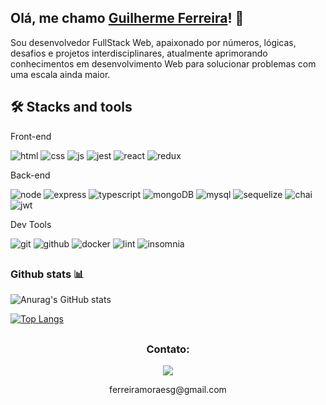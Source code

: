 ## Olá, me chamo [Guilherme Ferreira](https://gm-ferreira.github.io/)! :wave:

Sou desenvolvedor FullStack Web, apaixonado por números, lógicas, desafios e projetos interdisciplinares, atualmente aprimorando conhecimentos em desenvolvimento Web para solucionar problemas com uma escala ainda maior.

## :hammer_and_wrench: Stacks and tools

Front-end

![html](https://img.shields.io/badge/HTML5-E34F26?style=for-the-badge&logo=html5&logoColor=white)
![css](https://img.shields.io/badge/CSS3-1572B6?style=for-the-badge&logo=css3&logoColor=white)
![js](https://img.shields.io/badge/JavaScript-323330?style=for-the-badge&logo=javascript&logoColor=F7DF1E)
![jest](https://img.shields.io/badge/Jest-C21325?style=for-the-badge&logo=jest&logoColor=white)
![react](https://img.shields.io/badge/React-20232A?style=for-the-badge&logo=react&logoColor=61DAFB)
![redux](https://img.shields.io/badge/Redux-593D88?style=for-the-badge&logo=redux&logoColor=white)

Back-end

![node](https://img.shields.io/badge/Node.js-339933?style=for-the-badge&logo=nodedotjs&logoColor=white)
![express](https://img.shields.io/badge/Express.js-000000?style=for-the-badge&logo=express&logoColor=white)
![typescript](https://img.shields.io/badge/TypeScript-007ACC?style=for-the-badge&logo=typescript&logoColor=white)
![mongoDB](https://img.shields.io/badge/MongoDB-4EA94B?style=for-the-badge&logo=mongodb&logoColor=white)
![mysql](https://img.shields.io/badge/MySQL-005C84?style=for-the-badge&logo=mysql&logoColor=white)
![sequelize](https://img.shields.io/badge/Sequelize-52B0E7?style=for-the-badge&logo=Sequelize&logoColor=white)
![chai](https://img.shields.io/badge/chai-A30701?style=for-the-badge&logo=chai&logoColor=white)
![jwt](https://img.shields.io/badge/JWT-000000?style=for-the-badge&logo=JSON%20web%20tokens&logoColor=white)

Dev Tools

![git](https://img.shields.io/badge/GIT-E44C30?style=for-the-badge&logo=git&logoColor=white)
![github](https://img.shields.io/badge/GitHub-100000?style=for-the-badge&logo=github&logoColor=white)
![docker](https://img.shields.io/badge/Docker-2CA5E0?style=for-the-badge&logo=docker&logoColor=white)
![lint](https://img.shields.io/badge/eslint-3A33D1?style=for-the-badge&logo=eslint&logoColor=white)
![insomnia](https://img.shields.io/badge/Insomnia-5849be?style=for-the-badge&logo=Insomnia&logoColor=white)

##

### Github stats :bar_chart:

![Anurag's GitHub stats](https://github-readme-stats.vercel.app/api?username=gm-ferreira&show_icons=true&theme=tokyonight)

[![Top Langs](https://github-readme-stats.vercel.app/api/top-langs/?username=gm-ferreira&layout=compact&theme=tokyonight)](https://github.com/gm-ferreira/github-readme-stats)

##

<div align="center">
  <h3> Contato: </h3>
  <a href="https://www.linkedin.com/in/guilherme-moraes-ferreira/" target="_blank"><img src="https://img.shields.io/badge/-LinkedIn-%230077B5?style=for-the-badge&logo=linkedin&logoColor=white" target="_blank"></a>
  <p>ferreiramoraesg@gmail.com </p>
</div>
